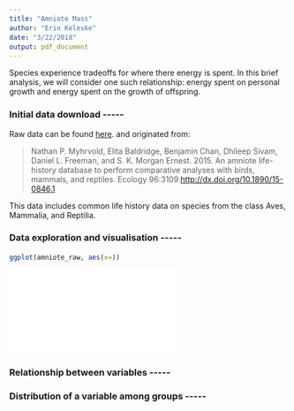 ```yaml
---
title: "Amniote Mass"
author: "Erin Keleske"
date: "3/22/2018"
output: pdf_document
---
```




Species experience tradeoffs for where there energy is spent. In this brief analysis, we will consider one such relationship: energy spent on personal growth and energy spent on the growth of offspring. 




### Initial data download -----

Raw data can be found [here](http://www.esapubs.org/archive/ecol/E096/269/#data). and originated from:

> Nathan P. Myhrvold, Elita Baldridge, Benjamin Chan, Dhileep Sivam, Daniel L.     Freeman, and S. K. Morgan Ernest. 2015. An amniote life-history database to      perform comparative analyses with birds, mammals, and reptiles. Ecology          96:3109.http://dx.doi.org/10.1890/15-0846.1



This data includes common life history data on species from the class Aves, Mammalia, and Reptilia. 

### Data exploration and visualisation -----


```r
ggplot(amniote_raw, aes(x=))
```

![](amniote_mass_files/figure-latex/unnamed-chunk-1-1.pdf)<!-- --> 

### Relationship between variables -----

### Distribution of a variable among groups -----
